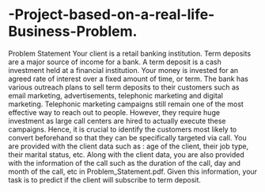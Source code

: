 # -Project-based-on-a-real-life-Business-Problem.
Problem Statement
Your client is a retail banking institution. Term deposits are a major source of income for a bank. 
A term deposit is a cash investment held at a financial institution. Your money is invested for an agreed rate of interest over a fixed amount of time, or term. 
The bank has various outreach plans to sell term deposits to their customers such as email marketing, advertisements, telephonic marketing and digital marketing. 
Telephonic marketing campaigns still remain one of the most effective way to reach out to people. However, they require huge investment as large call centers are hired to actually execute these campaigns. Hence, it is crucial to identify the customers most likely to convert beforehand so that they can be specifically targeted via call. 
You are provided with the client data such as : age of the client, their job type, their marital status, etc. Along with the client data, you are also provided with the information of the call such as the duration of the call, day and month of the call, etc in Problem_Statement.pdf. Given this information, your task is to predict if the client will subscribe to term deposit.
